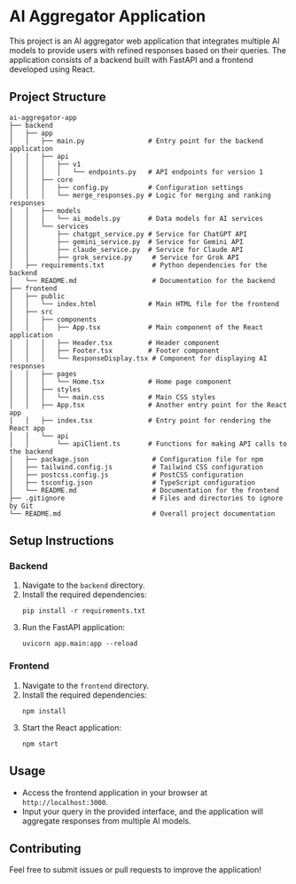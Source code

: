 # AI Aggregator Application

This project is an AI aggregator web application that integrates multiple AI models to provide users with refined responses based on their queries. The application consists of a backend built with FastAPI and a frontend developed using React.

## Project Structure

```
ai-aggregator-app
├── backend
│   ├── app
│   │   ├── main.py                # Entry point for the backend application
│   │   ├── api
│   │   │   ├── v1
│   │   │   │   └── endpoints.py   # API endpoints for version 1
│   │   ├── core
│   │   │   ├── config.py          # Configuration settings
│   │   │   └── merge_responses.py # Logic for merging and ranking responses
│   │   ├── models
│   │   │   └── ai_models.py       # Data models for AI services
│   │   └── services
│   │       ├── chatgpt_service.py # Service for ChatGPT API
│   │       ├── gemini_service.py  # Service for Gemini API
│   │       ├── claude_service.py  # Service for Claude API
│   │       ├── grok_service.py     # Service for Grok API
│   ├── requirements.txt            # Python dependencies for the backend
│   └── README.md                   # Documentation for the backend
├── frontend
│   ├── public
│   │   └── index.html             # Main HTML file for the frontend
│   ├── src
│   │   ├── components
│   │   │   ├── App.tsx            # Main component of the React application
│   │   │   ├── Header.tsx         # Header component
│   │   │   ├── Footer.tsx         # Footer component
│   │   │   └── ResponseDisplay.tsx # Component for displaying AI responses
│   │   ├── pages
│   │   │   └── Home.tsx           # Home page component
│   │   ├── styles
│   │   │   └── main.css           # Main CSS styles
│   │   ├── App.tsx                # Another entry point for the React app
│   │   ├── index.tsx              # Entry point for rendering the React app
│   │   └── api
│   │       └── apiClient.ts       # Functions for making API calls to the backend
│   ├── package.json                # Configuration file for npm
│   ├── tailwind.config.js          # Tailwind CSS configuration
│   ├── postcss.config.js           # PostCSS configuration
│   ├── tsconfig.json               # TypeScript configuration
│   └── README.md                   # Documentation for the frontend
├── .gitignore                      # Files and directories to ignore by Git
└── README.md                       # Overall project documentation
```

## Setup Instructions

### Backend

1. Navigate to the `backend` directory.
2. Install the required dependencies:
   ```
   pip install -r requirements.txt
   ```
3. Run the FastAPI application:
   ```
   uvicorn app.main:app --reload
   ```

### Frontend

1. Navigate to the `frontend` directory.
2. Install the required dependencies:
   ```
   npm install
   ```
3. Start the React application:
   ```
   npm start
   ```

## Usage

- Access the frontend application in your browser at `http://localhost:3000`.
- Input your query in the provided interface, and the application will aggregate responses from multiple AI models.

## Contributing

Feel free to submit issues or pull requests to improve the application!